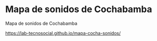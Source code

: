# Mapa de sonidos de Cochabamba

Mapa de sonidos de Cochabamba

https://lab-tecnosocial.github.io/mapa-cocha-sonidos/
